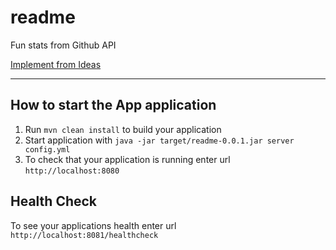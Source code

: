 # readme
Fun stats from Github API


[Implement from Ideas](https://github.com/users/sachinsshetty/projects/1/views/1#:~:text=4-,readme,-You%20can%20use)


---

How to start the App application
---

1. Run `mvn clean install` to build your application
1. Start application with `java -jar target/readme-0.0.1.jar server config.yml`
1. To check that your application is running enter url `http://localhost:8080`

Health Check
---

To see your applications health enter url `http://localhost:8081/healthcheck`
